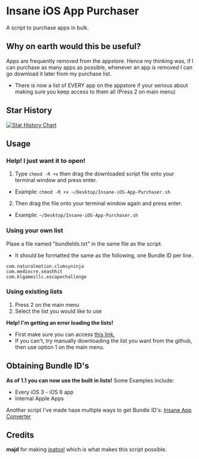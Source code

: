 # Insane iOS App Purchaser

A script to purchase apps in bulk.

## Why on earth would this be useful?

Apps are frequently removed from the appstore. Hence my thinking was, if I can purchase as many apps as possible, whenever an app is removed I can go download it later from my purchase list.
- There is now a list of EVERY app on the appstore if your serious about making sure you keep access to them all (Press 2 on main menu)

## Star History

<a href="https://star-history.com/#disfordottie/insaneAppPurchaser&Date">
 <picture>
   <source media="(prefers-color-scheme: dark)" srcset="https://api.star-history.com/svg?repos=disfordottie/insaneAppPurchaser&type=Date&theme=dark" />
   <source media="(prefers-color-scheme: light)" srcset="https://api.star-history.com/svg?repos=disfordottie/insaneAppPurchaser&type=Date" />
   <img alt="Star History Chart" src="https://api.star-history.com/svg?repos=disfordottie/insaneAppPurchaser&type=Date" />
 </picture>
</a>

## Usage

### Help! I just want it to open!
1. Type ``` chmod -R +x ``` then drag the downloaded script file onto your terminal window and press enter.
- Example: ``` chmod -R +x ~/Desktop/Insane-iOS-App-Purchaser.sh ```
2. Then drag the file onto your terminal window again and press enter.
- Example: ``` ~/Desktop/Insane-iOS-App-Purchaser.sh ```

### Using your own list

Plase a file named "bundleIds.txt" in the same file as the script.
* It should be formatted the same as the following, one Bundle ID per line.
```
com.naturalmotion.clumsyninja
com.mediocre.smashhit
com.klgamesllc.escapechallenge
```

### Using existing lists

1. Press 2 on the main menu
2. Select the list you would like to use

**Help! I'm getting an error loading the lists!**
- First make sure you can access [this link.](https://api.github.com/repos/disfordottie/insaneAppPurchaser/contents/Lists?ref=main)
- If you can't, try manually downloading the list you want from the github, then use option 1 on the main menu.

## Obtaining Bundle ID's
**As of 1.1 you can now use the built in lists!** Some Examples include:
- Every iOS 3 - iOS 6 app
- Internal Apple Apps

Another script I've made hase multiple ways to get Bundle ID's: [Insane App Converter](https://github.com/disfordottie/insaneAppConverter)

## Credits
**majd** for making [ipatool](https://github.com/majd/ipatool) which is what makes this script possible.
